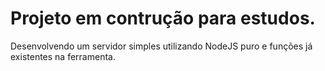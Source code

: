 # Projeto em contrução para estudos.
Desenvolvendo um servidor simples utilizando NodeJS puro e funções já existentes na ferramenta.